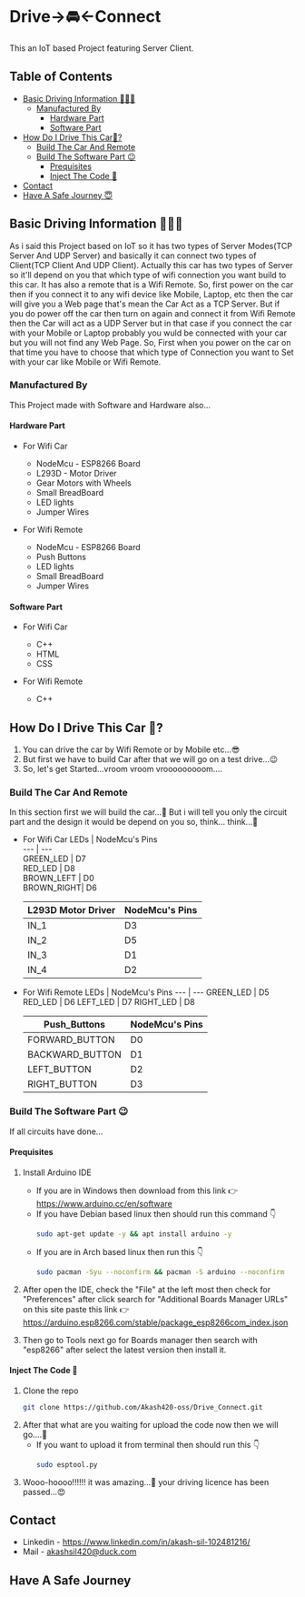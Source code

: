 # Drive->🚘<-Connect
This an IoT based Project featuring Server Client. 

## Table of Contents
* [Basic Driving Information 👮🏽‍♂️](#about-project)
  * [Manufactured By](#built-with)
    * [Hardware Part](#hardware-part)
    * [Software Part](#software-part)
* [How Do I Drive This Car🤔?](#getting-started)
  * [Build The Car And Remote](#installation)
  * [Build The Software Part 😉](#code_upload)
    * [Prequisites](3prequisites)
    * [Inject The Code 💉](#code-software)
* [Contact](#contact)
* [Have A Safe Journey 😇](#wishes)

## Basic Driving Information 👮🏽‍♂️
As i said this Project based on IoT so it has two types of Server Modes(TCP Server And UDP Server) and basically it can connect two types of Client(TCP Client And UDP Client).
Actually this car has two types of Server so it'll depend on you that which type of wifi connection you want build to this car. It has also a remote that is a Wifi Remote.
So, first power on the car then if you connect it to any wifi device like Mobile, Laptop, etc then the car will give you a Web page that's mean the Car Act as a TCP Server.
But if you do power off the car then turn on again and connect it from Wifi Remote then the Car will act as a UDP Server but in that case if you connect the car with your Mobile or Laptop probably you wuld be connected with your car but you will not find any Web Page. So, First when you power on the car on that time you have to choose that which type of Connection you want to Set with your car like Mobile or Wifi Remote.

### Manufactured By
This Project made with Software and Hardware also...

#### Hardware Part
* For Wifi Car
  * NodeMcu - ESP8266 Board
  * L293D - Motor Driver
  * Gear Motors with Wheels
  * Small BreadBoard
  * LED lights
  * Jumper Wires
   
* For Wifi Remote
  * NodeMcu - ESP8266 Board
  * Push Buttons
  * LED lights
  * Small BreadBoard
  * Jumper Wires

#### Software Part
* For Wifi Car
  * C++
  * HTML
  * CSS

* For Wifi Remote
  * C++

## How Do I Drive This Car 🤔?
1. You can drive the car by Wifi Remote or by Mobile etc...😎
2. But first we have to build Car after that we will go on a test drive...😉
3. So, let's get Started...vroom vroom vrooooooooom....

### Build The Car And Remote
In this section first we will build the car...🤩 
But i will tell you only the circuit part and the design it would be depend on you so, think... think...🤔
* For Wifi Car
  LEDs       | NodeMcu's Pins      
  ---        |      ---                 
  GREEN_LED  |  D7                       
  RED_LED    |  D8                       
  BROWN_LEFT |  D0                       
  BROWN_RIGHT|  D6                       


  L293D Motor Driver | NodeMcu's Pins
  ---                | ---
  IN_1               | D3
  IN_2               | D5
  IN_3               | D1
  IN_4               | D2

* For Wifi Remote
  LEDs      | NodeMcu's Pins
  ---       | ---
  GREEN_LED | D5
  RED_LED   | D6
  LEFT_LED  | D7
  RIGHT_LED | D8


  Push_Buttons    | NodeMcu's Pins
  ---             | ---
  FORWARD_BUTTON  | D0
  BACKWARD_BUTTON | D1
  LEFT_BUTTON     | D2
  RIGHT_BUTTON    | D3


### Build The Software Part 😉
If all circuits have done...

#### Prequisites
1. Install Arduino IDE 
   * If you are in Windows then download from this link 👉 https://www.arduino.cc/en/software 
   * If you have Debian based linux then should run this command 👇
     ```sh
     sudo apt-get update -y && apt install arduino -y
     ```
   * If you are in Arch based linux then run this 👇
     ```sh
     sudo pacman -Syu --noconfirm && pacman -S arduino --noconfirm
     ```
2. After open the IDE, check the "File" at the left most then check for "Preferences" after click search for "Additional Boards Manager URLs" on this site paste this link 👉 https://arduino.esp8266.com/stable/package_esp8266com_index.json

3. Then go to Tools next go for Boards manager then search with "esp8266" after select the latest version then install it.

#### Inject The Code 💉
1. Clone the repo
   ```sh
   git clone https://github.com/Akash420-oss/Drive_Connect.git
   ```
2. After that what are you waiting for upload the code now then we will go....🚗
   * If you want to upload it from terminal then should run this 👇
     ```sh
     sudo esptool.py
     ```
3. Wooo-hoooo!!!!!! it was amazing...🤩 your driving licence has been passed...😍


## Contact
* Linkedin - https://www.linkedin.com/in/akash-sil-102481216/
* Mail - akashsil420@duck.com

## Have A Safe Journey
